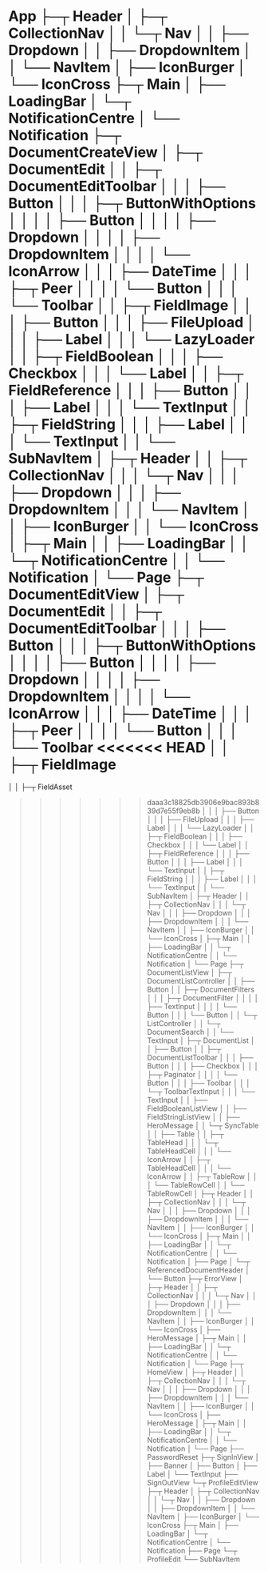 App
├─┬ Header
│ ├─┬ CollectionNav
│ │ └─┬ Nav
│ │   ├── Dropdown
│ │   ├── DropdownItem
│ │   └── NavItem
│ ├── IconBurger
│ └── IconCross
├─┬ Main
│ ├── LoadingBar
│ └─┬ NotificationCentre
│   └── Notification
├─┬ DocumentCreateView
│ ├─┬ DocumentEdit
│ │ ├─┬ DocumentEditToolbar
│ │ │ ├── Button
│ │ │ ├─┬ ButtonWithOptions
│ │ │ │ ├── Button
│ │ │ │ ├── Dropdown
│ │ │ │ ├── DropdownItem
│ │ │ │ └── IconArrow
│ │ │ ├── DateTime
│ │ │ ├─┬ Peer
│ │ │ │ └── Button
│ │ │ └── Toolbar
│ │ ├─┬ FieldImage
│ │ │ ├── Button
│ │ │ ├── FileUpload
│ │ │ ├── Label
│ │ │ └── LazyLoader
│ │ ├─┬ FieldBoolean
│ │ │ ├── Checkbox
│ │ │ └── Label
│ │ ├─┬ FieldReference
│ │ │ ├── Button
│ │ │ ├── Label
│ │ │ └── TextInput
│ │ ├─┬ FieldString
│ │ │ ├── Label
│ │ │ └── TextInput
│ │ └── SubNavItem
│ ├─┬ Header
│ │ ├─┬ CollectionNav
│ │ │ └─┬ Nav
│ │ │   ├── Dropdown
│ │ │   ├── DropdownItem
│ │ │   └── NavItem
│ │ ├── IconBurger
│ │ └── IconCross
│ ├─┬ Main
│ │ ├── LoadingBar
│ │ └─┬ NotificationCentre
│ │   └── Notification
│ └── Page
├─┬ DocumentEditView
│ ├─┬ DocumentEdit
│ │ ├─┬ DocumentEditToolbar
│ │ │ ├── Button
│ │ │ ├─┬ ButtonWithOptions
│ │ │ │ ├── Button
│ │ │ │ ├── Dropdown
│ │ │ │ ├── DropdownItem
│ │ │ │ └── IconArrow
│ │ │ ├── DateTime
│ │ │ ├─┬ Peer
│ │ │ │ └── Button
│ │ │ └── Toolbar
<<<<<<< HEAD
│ │ ├─┬ FieldImage
=======
│ │ ├─┬ FieldAsset
>>>>>>> daaa3c18825db3906e9bac893b839d7e55f9eb8b
│ │ │ ├── Button
│ │ │ ├── FileUpload
│ │ │ ├── Label
│ │ │ └── LazyLoader
│ │ ├─┬ FieldBoolean
│ │ │ ├── Checkbox
│ │ │ └── Label
│ │ ├─┬ FieldReference
│ │ │ ├── Button
│ │ │ ├── Label
│ │ │ └── TextInput
│ │ ├─┬ FieldString
│ │ │ ├── Label
│ │ │ └── TextInput
│ │ └── SubNavItem
│ ├─┬ Header
│ │ ├─┬ CollectionNav
│ │ │ └─┬ Nav
│ │ │   ├── Dropdown
│ │ │   ├── DropdownItem
│ │ │   └── NavItem
│ │ ├── IconBurger
│ │ └── IconCross
│ ├─┬ Main
│ │ ├── LoadingBar
│ │ └─┬ NotificationCentre
│ │   └── Notification
│ └── Page
├─┬ DocumentListView
│ ├─┬ DocumentListController
│ │ ├── Button
│ │ ├─┬ DocumentFilters
│ │ │ ├─┬ DocumentFilter
│ │ │ │ ├── TextInput
│ │ │ │ └── Button
│ │ │ └── Button
│ │ └─┬ ListController
│ │   └─┬ DocumentSearch
│ │     └── TextInput
│ ├─┬ DocumentList
│ │ ├── Button
│ │ ├─┬ DocumentListToolbar
│ │ │ ├── Button
│ │ │ ├── Checkbox
│ │ │ ├─┬ Paginator
│ │ │ │ └── Button
│ │ │ ├── Toolbar
│ │ │ └─┬ ToolbarTextInput
│ │ │   └── TextInput
│ │ ├── FieldBooleanListView
│ │ ├── FieldStringListView
│ │ ├── HeroMessage
│ │ └─┬ SyncTable
│ │   ├── Table
│ │   ├─┬ TableHead
│ │   │ └─┬ TableHeadCell
│ │   │   └── IconArrow
│ │   ├─┬ TableHeadCell
│ │   │ └── IconArrow
│ │   ├─┬ TableRow
│ │   │ └── TableRowCell
│ │   └── TableRowCell
│ ├─┬ Header
│ │ ├─┬ CollectionNav
│ │ │ └─┬ Nav
│ │ │   ├── Dropdown
│ │ │   ├── DropdownItem
│ │ │   └── NavItem
│ │ ├── IconBurger
│ │ └── IconCross
│ ├─┬ Main
│ │ ├── LoadingBar
│ │ └─┬ NotificationCentre
│ │   └── Notification
│ ├── Page
│ └─┬ ReferencedDocumentHeader
│   └── Button
├─┬ ErrorView
│ ├─┬ Header
│ │ ├─┬ CollectionNav
│ │ │ └─┬ Nav
│ │ │   ├── Dropdown
│ │ │   ├── DropdownItem
│ │ │   └── NavItem
│ │ ├── IconBurger
│ │ └── IconCross
│ ├── HeroMessage
│ ├─┬ Main
│ │ ├── LoadingBar
│ │ └─┬ NotificationCentre
│ │   └── Notification
│ └── Page
├─┬ HomeView
│ ├─┬ Header
│ │ ├─┬ CollectionNav
│ │ │ └─┬ Nav
│ │ │   ├── Dropdown
│ │ │   ├── DropdownItem
│ │ │   └── NavItem
│ │ ├── IconBurger
│ │ └── IconCross
│ ├── HeroMessage
│ ├─┬ Main
│ │ ├── LoadingBar
│ │ └─┬ NotificationCentre
│ │   └── Notification
│ └── Page
├── PasswordReset
├─┬ SignInView
│ ├── Banner
│ ├── Button
│ ├── Label
│ └── TextInput
├── SignOutView
└─┬ ProfileEditView
  ├─┬ Header
  │ ├─┬ CollectionNav
  │ │ └─┬ Nav
  │ │   ├── Dropdown
  │ │   ├── DropdownItem
  │ │   └── NavItem
  │ ├── IconBurger
  │ └── IconCross
  ├─┬ Main
  │ ├── LoadingBar
  │ └─┬ NotificationCentre
  │   └── Notification
  ├── Page
  └─┬ ProfileEdit
    └── SubNavItem
